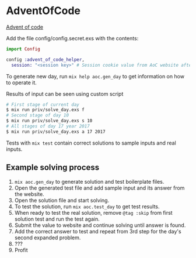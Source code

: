 # AdventOfCode

[Advent of code](https://adventofcode.com)

Add the file config/config.secret.exs with the contents:
```elixir
import Config

config :advent_of_code_helper,
  session: "<session key>" # Session cookie value from AoC website after you log in
```

To generate new day, run `mix help aoc.gen_day` to get information on how to operate it.

Results of input can be seen using custom script

```bash
# First stage of current day
$ mix run priv/solve_day.exs f
# Second stage of day 10
$ mix run priv/solve_day.exs s 10
# All stages of day 17 year 2017
$ mix run priv/solve_day.exs a 17 2017
```

Tests with `mix test` contain correct solutions to sample inputs and real inputs.

## Example solving process

1. `mix aoc.gen_day` to generate solution and test boilerplate files.
2. Open the generated test file and add sample input and its answer from the website.
3. Open the solution file and start solving.
4. To test the solution, run `mix aoc.test_day` to get test results.
5. When ready to test the real solution, remove `@tag :skip` from first solution test and run the test again.
6. Submit the value to website and continue solving until answer is found.
7. Add the correct answer to test and repeat from 3rd step for the day's second expanded problem.
8. ???
9. Profit
